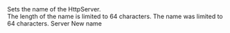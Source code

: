 <function name="SetName" parent="HttpServer" type="classfunc">
	<description>
		Sets the name of the HttpServer.<br>
		The length of the name is limited to 64 characters.
		<changed version="0.8">The name was limited to 64 characters.</changed>
		<added version="0.7"></added>
	</description>
	<realm>Server</realm>
	<args>
		<arg name="name" type="string">New name</arg>
	</args>
</function>